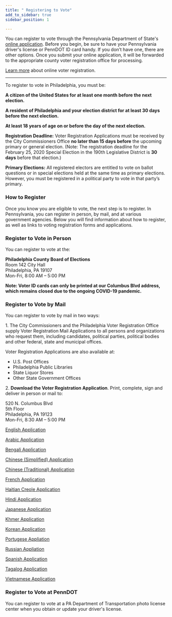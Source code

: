 ```yaml
---
title: " Registering to Vote"
add_to_sidebar: true
sidebar_position: 1

---
```

You can register to vote through the Pennsylvania Department of State's [online application](https://www.pavoterservices.pa.gov/Pages/VoterRegistrationApplication.aspx). Before you begin, be sure to have your Pennsylvania driver's license or PennDOT ID card handy. If you don’t have one, there are other options. Once you submit your online application, it will be forwarded to the appropriate county voter registration office for processing.

[Learn more](http://www.votespa.com/Register-to-Vote/Pages/How-to-Register-to-Vote.aspx) about online voter registration.

***

To register to vote in Philadelphia, you must be:

**A citizen of the United States for at least one month before the next election.**

**A resident of Philadelphia and your election district for at least 30 days before the next election.**

**At least 18 years of age on or before the day of the next election.**

**Registration Deadline:** Voter Registration Applications must be received by the City Commissioners Office **no later than 15 days before** the upcoming primary or general election. (Note: The registration deadline for the February 25, 2020 Special Election in the 190th Legislative District is **30 days** before that election.)

**Primary Elections:** All registered electors are entitled to vote on ballot questions or in special elections held at the same time as primary elections. However, you must be registered in a political party to vote in that party’s primary.

### How to Register

Once you know you are eligible to vote, the next step is to register. In Pennsylvania, you can register in person, by mail, and at various government agencies. Below you will find information about how to register, as well as links to voting registration forms and applications.

### Register to Vote in Person

You can register to vote at the:

**Philadelphia County Board of Elections**  
 Room 142 City Hall  
 Philadelphia, PA 19107  
 Mon-Fri, 8:00 AM – 5:00 PM

**Note: Voter ID cards can only be printed at our Columbus Blvd address, which remains closed due to the ongoing COVID-19 pandemic.**

### Register to Vote by Mail

You can register to vote by mail in two ways:

1\. The City Commissioners and the Philadelphia Voter Registration Office supply Voter Registration Mail Applications to all persons and organizations who request them, including candidates, political parties, political bodies and other federal, state and municipal offices.

Voter Registration Applications are also available at:

* U.S. Post Offices
* Philadelphia Public Libraries
* State Liquor Stores
* Other State Government Offices

2\. **Download the Voter Registration Application**. Print, complete, sign and deliver in person or mail to:

520 N. Columbus Blvd  
 5th Floor  
 Philadelphia, PA 19123  
 Mon-Fri, 8:30 AM – 5:00 PM

[English Application](https://www.votespa.com/Resources/Documents/Voter_Registration_Application_English.pdf)

[Arabic Application](https://www.eac.gov/assets/1/6/Federal_Voter_Registration_ARA.pdf)

[Bengali Application](https://www.eac.gov/assets/1/6/Federal_Voter_Registration_BEN.pdf)

[Chinese (Simplified) Application](https://www.votespa.com/Register-to-Vote/Documents/OnlineVoterRegFormBlank%20-%20Chinese%20Simplified.pdf)

[Chinese (Traditional) Application](https://www.votespa.com/Register-to-Vote/Documents/OnlineVoterRegFormBlank%20-%20Chinese%20Traditional.pdf)

[French Application](https://www.eac.gov/assets/1/6/Federal_Voter_Registration_FRC.pdf)

[Haitian Creole Application](https://www.eac.gov/assets/1/6/Federal_Voter_Registration_CRE.pdf)

[Hindi Application](https://www.eac.gov/assets/1/6/Federal_Voter_Registration_HIN.pdf)

[Japanese Application](https://www.eac.gov/assets/1/6/Federal_Voter_Registration_JPN.pdf)

[Khmer Application](https://www.eac.gov/assets/1/6/Federal_Voter_Registration_KHM.pdf)

[Korean Application](https://www.eac.gov/assets/1/6/Federal_Voter_Registration_KOR.pdf)

[Portugese Appliation](https://www.eac.gov/assets/1/6/Federal_Voter_Registration_POR.pdf)

[Russian Appliation](https://www.eac.gov/assets/1/6/Federal_Voter_Registration_RUS.pdf)

[Spanish Application](https://www.votespa.com/Register-to-Vote/Documents/VRMA%20Spanish.pdf)

[Tagalog Application](https://www.eac.gov/assets/1/6/Federal_Voter_Registration_TAG.pdf)

[Vietnamese Application](https://www.votespa.com/Register-to-Vote/Documents/Online%20Voter%20Reg%20Form%20Blank-VIETNAMESE.PDF)

### Register to Vote at PennDOT

You can register to vote at a PA Department of Transportation photo license center when you obtain or update your driver's license.